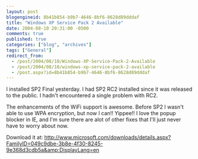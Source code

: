 ```yaml
---
layout: post
blogengineid: 8b41b854-b9b7-4646-8bf6-8628d89dddaf
title: "Windows XP Service Pack 2 Available"
date: 2004-08-10 20:31:00 -0500
comments: true
published: true
categories: ["blog", "archives"]
tags: ["General"]
redirect_from: 
  - /post/2004/08/10/Windows-XP-Service-Pack-2-Available
  - /post/2004/08/10/windows-xp-service-pack-2-available
  - /post.aspx?id=8b41b854-b9b7-4646-8bf6-8628d89dddaf
---
```

<!-- more -->

I installed SP2 Final yesterday. I had SP2 RC2 installed since it was released to the public. I hadn't encountered a single problem with RC2.

The enhancements of the WiFi support is awesome. Before SP2 I wasn't able to use WPA encryption, but now I can!! Yippee!! I love the popup blocker in IE, and I'm sure there are alot of other fixes that I'll just never have to worry about now.

Download it at: <A href="http://www.microsoft.com/downloads/details.aspx?FamilyID=049c9dbe-3b8e-4f30-8245-9e368d3cdb5a&amp;DisplayLang=en">http://www.microsoft.com/downloads/details.aspx?FamilyID=049c9dbe-3b8e-4f30-8245-9e368d3cdb5a&amp;DisplayLang=en</A>
